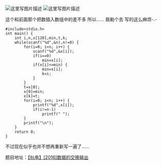 ![这里写图片描述](http://img.blog.csdn.net/20151220180043844)
![这里写图片描述](http://img.blog.csdn.net/20151220180050848)

这个和前面那个把数插入数组中的差不多
所以……
我勒个去 写的这么麻烦-.-

```
#include<stdio.h>
int main() {
	int i,n,x[120],min,t,k;
	while(scanf("%d",&n),n!=0) {
		for(i=0; i<n; i++) {
			scanf("%d",&x[i]);
			if(i==0)
				min=x[i];
			if(x[i]<=min) {
				min=x[i];
				k=i;
			}
		}
		t=x[0];
		x[0]=min;
		x[k]=t;
		for(i=0; i<n; i++) {
			printf("%d",x[i]);
			if(i!=n-1)
				printf(" ");
		}
		printf("\n");
	}
	return 0;
}
```

不过现在似乎也并不想再重新写一遍了……

题目地址：[【杭电】[2016]数据的交换输出](http://acm.hdu.edu.cn/showproblem.php?pid=2016)